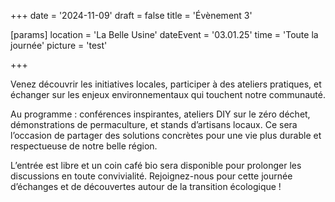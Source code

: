 +++
date = '2024-11-09'
draft = false
title = 'Évènement 3'

[params]
location = 'La Belle Usine'
dateEvent = '03.01.25'
time = 'Toute la journée'
picture = 'test'

+++

Venez découvrir les initiatives locales, participer à des ateliers pratiques, et échanger sur les enjeux environnementaux qui touchent notre communauté.

<!--more-->

Au programme : conférences inspirantes, ateliers DIY sur le zéro déchet, démonstrations de permaculture, et stands d’artisans locaux. Ce sera l’occasion de partager des solutions concrètes pour une vie plus durable et respectueuse de notre belle région.

L’entrée est libre et un coin café bio sera disponible pour prolonger les discussions en toute convivialité. Rejoignez-nous pour cette journée d’échanges et de découvertes autour de la transition écologique !
